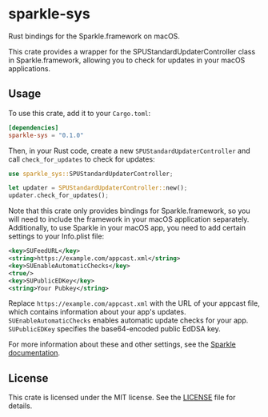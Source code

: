 # sparkle-sys

Rust bindings for the Sparkle.framework on macOS.

This crate provides a wrapper for the SPUStandardUpdaterController class in Sparkle.framework, allowing you to check for updates in your macOS applications.

## Usage

To use this crate, add it to your `Cargo.toml`:

```toml
[dependencies]
sparkle-sys = "0.1.0"
```

Then, in your Rust code, create a new `SPUStandardUpdaterController` and call `check_for_updates` to check for updates:

```rust
use sparkle_sys::SPUStandardUpdaterController;

let updater = SPUStandardUpdaterController::new();
updater.check_for_updates();
```

Note that this crate only provides bindings for Sparkle.framework, so you will need to include the framework in your macOS application separately. Additionally, to use Sparkle in your macOS app, you need to add certain settings to your Info.plist file:

```xml
<key>SUFeedURL</key>
<string>https://example.com/appcast.xml</string>
<key>SUEnableAutomaticChecks</key>
<true/>
<key>SUPublicEDKey</key>
<string>Your Pubkey</string>
```

Replace `https://example.com/appcast.xml` with the URL of your appcast file, which contains information about your app's updates. `SUEnableAutomaticChecks` enables automatic update checks for your app. `SUPublicEDKey` specifies the base64-encoded public EdDSA key.

For more information about these and other settings, see the [Sparkle documentation](https://sparkle-project.org/documentation/customization/).

## License

This crate is licensed under the MIT license. See the [LICENSE](../LICENSE) file for details.
